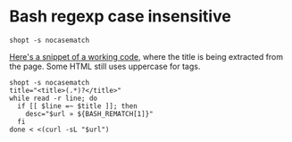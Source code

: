 # Bash regexp case insensitive

`shopt -s nocasematch`

[Here's a snippet of a working code](https://github.com/unamatasanatarai/bookmarks/blob/main/add-bookmark#L18), where the title is being extracted from the page. Some HTML still uses uppercase for tags.

```console
shopt -s nocasematch
title="<title>(.*)?</title>"
while read -r line; do
  if [[ $line =~ $title ]]; then
    desc="$url » ${BASH_REMATCH[1]}"
  fi
done < <(curl -sL "$url")
```
